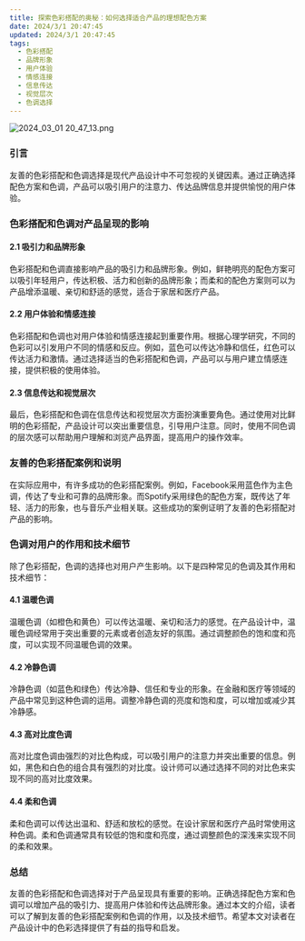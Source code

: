 ```yaml
---
title: 探索色彩搭配的奥秘：如何选择适合产品的理想配色方案
date: 2024/3/1 20:47:45
updated: 2024/3/1 20:47:45
tags:
  - 色彩搭配
  - 品牌形象
  - 用户体验
  - 情感连接
  - 信息传达
  - 视觉层次
  - 色调选择
---
```



<img src="https://static.cmdragon.cn/blog/images/2024_03_01 20_47_13.png@blog" title="2024_03_01 20_47_13.png" alt="2024_03_01 20_47_13.png"/>

### 引言

友善的色彩搭配和色调选择是现代产品设计中不可忽视的关键因素。通过正确选择配色方案和色调，产品可以吸引用户的注意力、传达品牌信息并提供愉悦的用户体验。

### 色彩搭配和色调对产品呈现的影响

#### 2.1 吸引力和品牌形象

色彩搭配和色调直接影响产品的吸引力和品牌形象。例如，鲜艳明亮的配色方案可以吸引年轻用户，传达积极、活力和创新的品牌形象；而柔和的配色方案则可以为产品增添温暖、亲切和舒适的感觉，适合于家居和医疗产品。

#### 2.2 用户体验和情感连接

色彩搭配和色调也对用户体验和情感连接起到重要作用。根据心理学研究，不同的色彩可以引发用户不同的情感和反应。例如，蓝色可以传达冷静和信任，红色可以传达活力和激情。通过选择适当的色彩搭配和色调，产品可以与用户建立情感连接，提供积极的使用体验。

#### 2.3 信息传达和视觉层次

最后，色彩搭配和色调在信息传达和视觉层次方面扮演重要角色。通过使用对比鲜明的色彩搭配，产品设计可以突出重要信息，引导用户注意。同时，使用不同色调的层次感可以帮助用户理解和浏览产品界面，提高用户的操作效率。

### 友善的色彩搭配案例和说明

在实际应用中，有许多成功的色彩搭配案例。例如，Facebook采用蓝色作为主色调，传达了专业和可靠的品牌形象。而Spotify采用绿色的配色方案，既传达了年轻、活力的形象，也与音乐产业相关联。这些成功的案例证明了友善的色彩搭配对产品的影响。

### 色调对用户的作用和技术细节

除了色彩搭配，色调的选择也对用户产生影响。以下是四种常见的色调及其作用和技术细节：

#### 4.1 温暖色调

温暖色调（如橙色和黄色）可以传达温暖、亲切和活力的感觉。在产品设计中，温暖色调经常用于突出重要的元素或者创造友好的氛围。通过调整颜色的饱和度和亮度，可以实现不同温暖色调的效果。

#### 4.2 冷静色调

冷静色调（如蓝色和绿色）传达冷静、信任和专业的形象。在金融和医疗等领域的产品中常见到这种色调的运用。调整冷静色调的亮度和饱和度，可以增加或减少其冷静感。

#### 4.3 高对比度色调

高对比度色调由强烈的对比色构成，可以吸引用户的注意力并突出重要的信息。例如，黑色和白色的组合具有强烈的对比度。设计师可以通过选择不同的对比色来实现不同的高对比度效果。

#### 4.4 柔和色调

柔和色调可以传达出温和、舒适和放松的感觉。在设计家居和医疗产品时常使用这种色调。柔和色调通常具有较低的饱和度和亮度，通过调整颜色的深浅来实现不同的柔和效果。

### 总结

友善的色彩搭配和色调选择对于产品呈现具有重要的影响。正确选择配色方案和色调可以增加产品的吸引力、提高用户体验和传达品牌形象。通过本文的介绍，读者可以了解到友善的色彩搭配案例和色调的作用，以及技术细节。希望本文对读者在产品设计中的色彩选择提供了有益的指导和启发。